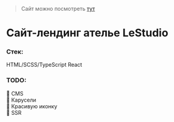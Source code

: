 >Сайт можно посмотреть [тут](http://lestudio.qgncc.com/)

# Сайт-лендинг ателье LeStudio
### Стек:
HTML/SCSS/TypeScript React

### TODO:
:black_square_button: CMS   
:black_square_button: Карусели   
:black_square_button: Красивую иконку   
:black_square_button: SSR   